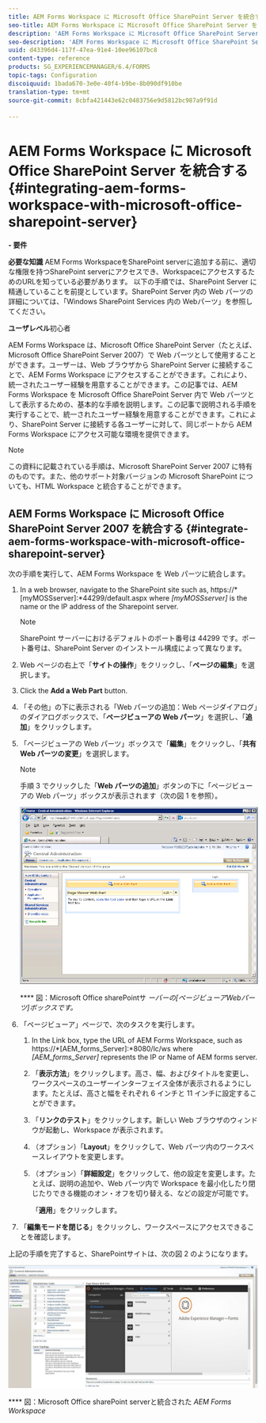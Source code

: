 ```yaml
---
title: AEM Forms Workspace に Microsoft Office SharePoint Server を統合する
seo-title: AEM Forms Workspace に Microsoft Office SharePoint Server を統合する
description: 'AEM Forms Workspace に Microsoft Office SharePoint Server を統合することができます。 '
seo-description: 'AEM Forms Workspace に Microsoft Office SharePoint Server を統合することができます。 '
uuid: d43396d4-117f-47ea-91e4-10ee96107bc8
content-type: reference
products: SG_EXPERIENCEMANAGER/6.4/FORMS
topic-tags: Configuration
discoiquuid: 1bada670-3e0e-40f4-b9be-8b090df910be
translation-type: tm+mt
source-git-commit: 8cbfa421443e62c0483756e9d5812bc987a9f91d

---
```



# AEM Forms Workspace に Microsoft Office SharePoint Server を統合する {#integrating-aem-forms-workspace-with-microsoft-office-sharepoint-server}

**- 要件**

**必要な知識** AEM Forms WorkspaceをSharePoint serverに追加する前に、適切な権限を持つSharePoint serverにアクセスでき、WorkspaceにアクセスするためのURLを知っている必要があります。 以下の手順では、SharePoint Server に精通していることを前提としています。SharePoint Server 内の Web パーツの詳細については、「Windows SharePoint Services 内の Webパーツ」を参照してください。

**ユーザレベル**&#x200B;初心者

AEM Forms Workspace は、Microsoft Office SharePoint Server（たとえば、Microsoft Office SharePoint Server 2007）で Web パーツとして使用することができます。ユーザーは、Web ブラウザから SharePoint Server に接続することで、AEM Forms Workspace にアクセスすることができます。これにより、統一されたユーザー経験を用意することができます。この記事では、AEM Forms Workspace を Microsoft Office SharePoint Server 内で Web パーツとして表示するための、基本的な手順を説明します。この記事で説明される手順を実行することで、統一されたユーザー経験を用意することができます。これにより、SharePoint Server に接続する各ユーザーに対して、同じポートから AEM Forms Workspace にアクセス可能な環境を提供できます。

>[!NOTE]
>
>この資料に記載されている手順は、Microsoft SharePoint Server 2007 に特有のものです。また、他のサポート対象バージョンの Microsoft SharePoint についても、HTML Workspace と統合することができます。

## AEM Forms Workspace に Microsoft Office SharePoint Server 2007 を統合する {#integrate-aem-forms-workspace-with-microsoft-office-sharepoint-server}

次の手順を実行して、AEM Forms Workspace を Web パーツに統合します。

1. In a web browser, navigate to the SharePoint site such as, https://*[myMOSSserver]:*44299/default.aspx where *[myMOSSserver]* is the name or the IP address of the Sharepoint server.

   >[!NOTE]
   >
   >SharePoint サーバーにおけるデフォルトのポート番号は 44299 です。ポート番号は、SharePoint Server のインストール構成によって異なります。

1. Web ページの右上で「**サイトの操作**」をクリックし、「**ページの編集**」を選択します。
1. Click the **Add a Web Part** button.
1. 「その他」の下に表示される「Web パーツの追加：Web ページダイアログ」のダイアログボックスで、「**ページビューアの Web パーツ**」を選択し、「**追加**」をクリックします。
1. 「ページビューアの Web パーツ」ボックスで「**編集**」をクリックし、「**共有 Web パーツの変更**」を選択します。

   >[!NOTE]
   >
   >手順 3 でクリックした「**Web パーツの追加**」ボタンの下に「ページビューアの Web パーツ」ボックスが表示されます（次の図 1 を参照）。

   ![Microsoft Office SharePoint サーバーの「ページビューアの Web パーツ」ボックス。](assets/page-viewer-web-part-box-in-microsoft-office-sharepoint-server.png)

   **** 図：Microsoft Office sharePointサ *ーバーの[ページビューアWebパーツ]ボックスです。*

1. 「ページビューア」ページで、次のタスクを実行します。

   1. In the Link box, type the URL of AEM Forms Workspace, such as https://*[AEM_forms_Server]:*8080/lc/ws where *[AEM_forms_Server]* represents the IP or Name of AEM forms server.
   1. 「**表示方法**」をクリックします。高さ、幅、およびタイトルを変更し、ワークスペースのユーザーインターフェイス全体が表示されるようにします。たとえば、高さと幅をそれぞれ 6 インチと 11 インチに設定することができます。
   1. 「**リンクのテスト**」をクリックします。新しい Web ブラウザのウィンドウが起動し、Workspace が表示されます。
   1. （オプション）「**Layout**」をクリックして、Web パーツ内のワークスペースレイアウトを変更します。
   1. （オプション）「**詳細設定**」をクリックして、他の設定を変更します。たとえば、説明の追加や、Web パーツ内で Workspace を最小化したり閉じたりできる機能のオン・オフを切り替える、などの設定が可能です。

      「**適用**」をクリックします。

1. 「**編集モードを閉じる**」をクリックし、ワークスペースにアクセスできることを確認します。

上記の手順を完了すると、SharePointサイトは、次の図 2 のようになります。

![Microsoft Office SharePoint Server を統合した AEM Forms Workspace](assets/aem-forms-workspace.jpg)

**** 図：Microsoft Office sharePoint serverと統合された *AEM Forms Workspace*

